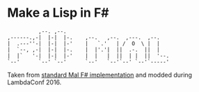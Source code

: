 # Make a Lisp in F&#35;

              ,--. ,--.
    ,------.,-|  |-|  |-.    ,--.   ,--.  ,---.  ,--.
    |  .---''-|  |-|  |-'    |   `.'   | /  O  \ |  |
    |  `--, ,-|  |-|  |-.    |  |'.'|  ||  .-.  ||  |
    |  |`   '-|  |-|  |-'    |  |   |  ||  | |  ||  '--.
    `--'      `--' `--'      `--'   `--'`--' `--'`-----'

Taken from [standard Mal F#
implementation](https://github.com/kanaka/mal/tree/master/fsharp) and modded
during LambdaConf 2016.


